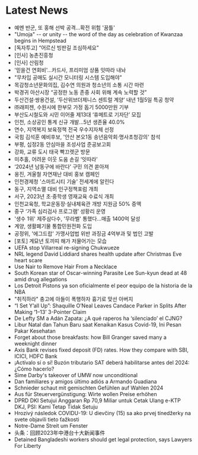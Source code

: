 # Latest News
-  예멘 반군, 또 홍해 선박 공격…확전 위험 '꿈틀'
-  "Umoja" -- or unity -- the word of the day as celebration of Kwanzaa begins in Hempstead
-  [독자투고] “어르신 빙판길 조심하세요"
-  [인사] 농촌진흥청
-  [인사] 산림청
-  '믿을건 연회비'…카드사, 프리미엄 상품 잇따라 내놔
-  "무차입 공매도 실시간 모니터링 시스템 도입해야"
-  목감청소년문화의집, 김수연 의원과 청소년의 소통 시간 마련
-  박경귀 아산시장 “공정한 노동 존중 사회 위해 계속 노력할 것”
-  두산건설·쌍용건설, ‘두산위브더제니스 센트럴 계양’ 내년 1월5일 특공 청약
-  ㈜래피젠, 수원시에 한부모 가정 돕기 5000만원 기부
-  부산도시철도와 시민 이어줄 제13대 ‘휴메트로 기자단’ 모집
-  인천, 소상공인 통계 신규 개발…5년 생존율 40.0%
-  연수, 지역복지 보육정책 전국 우수지자체 선정
-  국힘 김석훈 예비후보, '안산 본오1동 송년음악회‧명사초청강의' 참석
-  부평, 십정2동 안심마을 조성사업 준공보고회
-  강화, 교류 도시 태국 빡끄렛군 방문
-  미추홀, 어려운 이웃 도움 손길 ‘잇따라’
-  ‘2024년 남동구에 바란다’ 구민 의견 쏟아져
-  옹진, 겨울철 자연재난 대비 홍보 캠페인
-  인천경제청 '스마트시티 기술' 전세계에 알린다
-  동구, 지역소멸 대비 인구정책포럼 개최
-  서구, 2023년 초·중학생 영재교육 수료식 개최
-  인천교육청, 학교운동장·실내체육관 개방 지원금 50% 증액
-  중구 ‘가족 심리검사 프로그램’ 성황리 운영
-  '생수 1위' 제주삼다수, '무라벨' 통했다…매출 1400억 달성
-  계양, 생활폐기물 통합민원전화 도입
-  공정위, '에그드랍' 가맹사업법 위반 과징금 4억부과 및 법인 고발
-  [포토] 계묘년 토끼띠 해가 저물어가는 모습
-  UEFA stop Villarreal re-signing Chukwueze
-  NRL legend David Liddiard shares health update after Christmas Eve heart scare
-  Use Nair to Remove Hair From a Necklace
-  South Korean star of Oscar-winning Parasite Lee Sun-kyun dead at 48 amid drug allegations
-  Los Detroit Pistons ya son oficialmente el peor equipo de la historia de la NBA
-  "취직하라" 충고에 아들이 폭행하자 흉기로 맞선 아버지
-  “I Set Y’all Up”: Shaquille O’Neal Leaves Candace Parker in Splits After Making ‘1–13’ 3-Pointer Claim
-  De Lefty SM a Adán Zapata: ¿A qué raperos ha ‘silenciado’ el CJNG?
-  Libur Natal dan Tahun Baru saat Kenaikan Kasus Covid-19, Ini Pesan Pakar Kesehatan
-  Forget about those breakfasts: how Bill Granger saved many a weeknight dinner
-  Axis Bank revises fixed deposit (FD) rates. How they compare with SBI, ICICI, HDFC Bank
-  ¡Actívalo sí o sí! Buzón tributario SAT deberá habilitarse antes del 2024: ¿Cómo hacerlo?
-  Sime Darby's takeover of UMW now unconditional
-  Dan familiares y amigos último adiós a Armando Guadiana
-  Schnieder schaut mit gemischten Gefühlen auf Wahlen 2024
-  Aus für Steuervergünstigung: Wirte wollen Preise erhöhen
-  DPRD DKI Setujui Anggaran Rp 70,9 Miliar untuk Cetak Ulang e-KTP DKJ, PSI: Kami Tetap Tidak Setuju
-  Hrozivý následok COVIDU-19: U dievčiny (15) sa ako prvej tínedžerky na svete objavili tieto ťažkosti
-  Notre-Dame Streit um Fenster
-  头条：回顾2023年中港台十大新闻事件
-  Detained Bangladeshi workers should get legal protection, says Lawyers For Liberty
